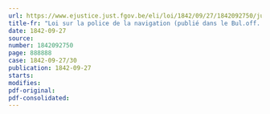 ```yaml
---
url: https://www.ejustice.just.fgov.be/eli/loi/1842/09/27/1842092750/justel
title-fr: "Loi sur la police de la navigation (publié dans le Bul.off. LXXXIV)"
date: 1842-09-27
source:
number: 1842092750
page: 888888
case: 1842-09-27/30
publication: 1842-09-27
starts:
modifies:
pdf-original:
pdf-consolidated:
---
```


